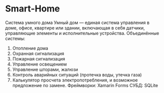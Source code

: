 # Smart-Home
Система умного дома
Умный дом — единая система управления в доме, офисе, квартире или здании, включающая в себя датчики, управляющие элементы и исполнительные устройства.
Объединённые системы:
1.	Отопление дома
2.	Охранная сигнализация
3.	Пожарная сигнализация
4.	Управление освещением
5.	Управление шторами, жалюзи
6.	Контроль аварийных ситуаций (протечка воды, утечка газа)
7.	Калькулятор просчета электропотребления, и возможное предложение по замене.
Фреймворки:
Xamarin Forms
СУБД:
SQLite

